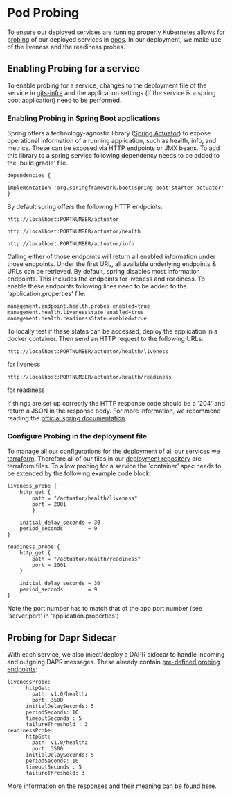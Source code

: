 # Pod Probing
To ensure our deployed services are running properly Kubernetes allows for [probing](https://kubernetes.io/docs/tasks/configure-pod-container/configure-liveness-readiness-startup-probes/) of our deployed services in [pods](https://kubernetes.io/docs/concepts/workloads/pods/).
In our deployment, we make use of the liveness and the readiness probes. 

## Enabling Probing for a service
To enable probing for a service, changes to the deployment file of the service in [gits-infra](https://github.com/IT-REX-Platform/gits-infra) and the application settings (if the service is a spring boot application) need to be performed.

### Enabling Probing in Spring Boot applications
Spring offers a technology-agnostic library ([Spring Actuator](https://www.baeldung.com/spring-boot-actuators)) to expose operational information of a running application, such as health, info, and metrics.  These can be exposed via HTTP endpoints or JMX beans. To add this library to a spring service following dependency needs to be added to the 'build.gradle' file.
```
dependencies {
...
implementation 'org.springframework.boot:spring-boot-starter-actuator'
}
```
By default spring offers the following HTTP endpoints:

```
http://localhost:PORTNUMBER/actuator
```

```
http://localhost:PORTNUMBER/actuator/health
```

```
http://localhost:PORTNUMBER/actuator/info
```
Calling either of those endpoints will return all enabled information under those endpoints. Under the first URL, all available underlying endpoints & URLs can be retrieved.
By default, spring disables most information endpoints. This includes the endpoints for liveness and readiness. 
To enable these endpoints following lines need to be added to the 'application.properties' file:
```
management.endpoint.health.probes.enabled=true
management.health.livenessstate.enabled=true
management.health.readinessState.enabled=true
```
To locally test if these states can be accessed, deploy the application in a docker container. Then send an HTTP request to the following URLs: 
```
http://localhost:PORTNUMBER/actuator/health/liveness
```
for liveness
```
http://localhost:PORTNUMBER/actuator/health/readiness
```
for readiness

If things are set up correctly the HTTP response code should be a '204' and return a JSON in the response body.
For more information, we recommend reading the [official spring documentation](https://docs.spring.io/spring-boot/docs/2.3.0.RELEASE/reference/html/production-ready-features.html#production-ready-health).

### Configure Probing in the deployment file
To manage all our configurations for the deployment of all our services we [terraform](https://www.terraform.io/).
Therefore all of our files in our [deployment repository](https://github.com/IT-REX-Platform/gits-infra) are terraform files.
To allow probing for a service the 'container' spec needs to be extended by the following example code block: 
```
liveness_probe {
    http_get {
        path = "/actuator/health/liveness"
        port = 2001       
        }     

    initial_delay_seconds = 30         
    period_seconds        = 9         
}                           

readiness_probe {           
    http_get {         
        path = "/actuator/health/readiness"       
        port = 2001       
    }         

    initial_delay_seconds = 30         
    period_seconds        = 9         
}           
```
Note the port number has to match that of the app port number (see 'server.port' in 'application.properties')

## Probing for Dapr Sidecar
With each service, we also inject/deploy a DAPR sidecar to handle incoming and outgoing DAPR messages.
These already contain [pre-defined probing endpoints](https://v1-5.docs.dapr.io/developing-applications/building-blocks/observability/sidecar-health/):
```
livenessProbe:
      httpGet:
        path: v1.0/healthz
        port: 3500
      initialDelaySeconds: 5
      periodSeconds: 10
      timeoutSeconds : 5
      failureThreshold : 3
readinessProbe:
      httpGet:
        path: v1.0/healthz
        port: 3500
      initialDelaySeconds: 5
      periodSeconds: 10
      timeoutSeconds : 5
      failureThreshold: 3
```
More information on the responses and their meaning can be found [here](https://docs.dapr.io/reference/api/health_api/).